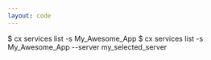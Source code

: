 ```yaml
---
layout: code
---
```


$ cx services list -s My_Awesome_App
$ cx services list -s My_Awesome_App --server my_selected_server
